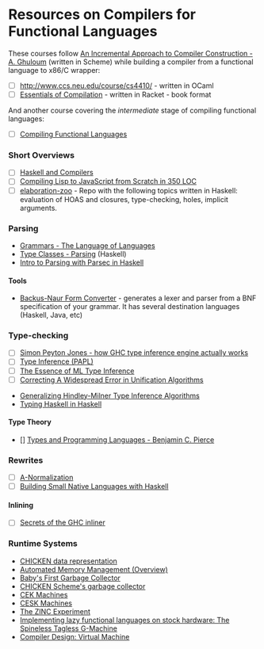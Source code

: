 Resources on Compilers for Functional Languages
===============================================


These courses follow [An Incremental Approach to Compiler Construction -  A. Ghuloum](http://scheme2006.cs.uchicago.edu/11-ghuloum.pdf) (written in Scheme) while building a compiler from a functional language to x86/C wrapper:

- [ ] http://www.ccs.neu.edu/course/cs4410/ - written in OCaml
- [ ] [Essentials of Compilation](https://jeapostrophe.github.io/courses/2017/spring/406/notes/book.pdf) - written in Racket - book format

And another course covering the _intermediate_ stage of compiling functional languages:
- [ ] [Compiling Functional Languages](http://www.cse.chalmers.se/edu/year/2011/course/CompFun/)

### Short Overviews

- [ ] [Haskell and Compilers](https://github.com/soupi/rfc/blob/master/compilers-and-haskell.md)
- [ ] [Compiling Lisp to JavaScript from Scratch in 350 LOC](https://gilmi.me/blog/post/2016/10/14/lisp-to-js)
- [ ] [elaboration-zoo](https://github.com/AndrasKovacs/elaboration-zoo) - Repo with the following topics written in Haskell: evaluation of HOAS and closures, type-checking, holes, implicit arguments.

### Parsing

- [Grammars - The Language of Languages](http://matt.might.net/articles/grammars-bnf-ebnf/)
- [Type Classes - Parsing](https://typeclasses.com/parsing) (Haskell)
- [Intro to Parsing with Parsec in Haskell](https://jakewheat.github.io/intro_to_parsing/)

#### Tools

- [Backus-Naur Form Converter](https://bnfc.readthedocs.io/en/latest/) - generates a lexer and parser from a BNF specification of your grammar. It has several destination languages (Haskell, Java, etc)

### Type-checking

- [ ] [Simon Peyton Jones - how GHC type inference engine actually works](https://www.youtube.com/watch?v=x3evzO8O9e8)
- [ ] [Type Inference (PAPL)](https://papl.cs.brown.edu/2020/Type_Inference.html)
- [ ] [The Essence of ML Type Inference](http://gallium.inria.fr/~fpottier/publis/emlti-final.pdf)
- [ ] [Correcting A Widespread Error in Unification Algorithms](http://norvig.com/unify-bug.pdf)
- [Generalizing Hindley-Milner Type Inference Algorithms](http://soft.vub.ac.be/~cfscholl/Capita-Selecta-2015/papers/2002%20Heeren.pdf)
- [Typing Haskell in Haskell](https://gist.github.com/chrisdone/0075a16b32bfd4f62b7b)

#### Type Theory

- [] [Types and Programming Languages - Benjamin C. Pierce](https://www.cis.upenn.edu/~bcpierce/tapl/)

### Rewrites

- [ ] [A-Normalization](http://matt.might.net/articles/a-normalization/)
- [ ] [Building Small Native Languages with Haskell](http://dev.stephendiehl.com/paris.pdf)

#### Inlining

- [ ] [Secrets of the GHC inliner](https://www.microsoft.com/en-us/research/wp-content/uploads/2002/07/inline.pdf)


### Runtime Systems

- [CHICKEN data representation](http://www.more-magic.net/posts/internals-data-representation.html)
- [Automated Memory Management (Overview)](https://papl.cs.brown.edu/2013/Automated_Memory_Management.html)
- [Baby's First Garbage Collector](http://journal.stuffwithstuff.com/2013/12/08/babys-first-garbage-collector/)
- [CHICKEN Scheme's garbage collector](http://www.more-magic.net/posts/internals-gc.html)
- [CEK Machines](http://matt.might.net/articles/cek-machines/)
- [CESK Machines](http://matt.might.net/articles/cesk-machines/)
- [The ZINC Experiment](http://caml.inria.fr/pub/papers/xleroy-zinc.pdf)
- [Implementing lazy functional languages on stock hardware: The Spineless Tagless G-Machine](https://www.microsoft.com/en-us/research/wp-content/uploads/1992/04/spineless-tagless-gmachine.pdf)
- [Compiler Design: Virtual Machine](http://www.springer.com/gp/book/9783642149085)
